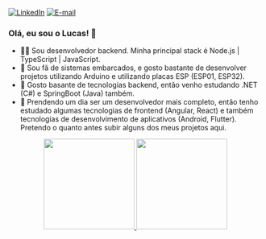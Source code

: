 [![LinkedIn][linkedin-image]][linkedin-url] [![E-mail][email-image]][email-url]



### Olá, eu sou o Lucas! 👋

- 👨‍💻 Sou desenvolvedor backend. Minha principal stack é Node.js | TypeScript | JavaScript.
- 🤖 Sou fã de sistemas embarcados, e gosto bastante de desenvolver projetos utilizando Arduino e utilizando placas ESP (ESP01, ESP32).
- 🔭 Gosto basante de tecnologias backend, então venho estudando .NET (C#) e SpringBoot (Java) também.
- 🌱 Prendendo um dia ser um desenvolvedor mais completo, então tenho estudado algumas tecnologias de frontend (Angular, React) e também tecnologias de desenvolvimento de aplicativos (Android, Flutter). Pretendo o quanto antes subir alguns dos meus projetos aqui.

<div align="center" style="display: inline_block">
  <a href="https://github.com/lucasrochagit">
  <img height="180em" src="https://github-readme-stats.vercel.app/api?username=lucasrochagit&show_icons=true&theme=dracula&include_all_commits=true&count_private=true"/>
  <img height="180em" src="https://github-readme-stats.vercel.app/api/top-langs/?username=lucasrochagit&layout=compact&langs_count=7&theme=dracula"/>
</div>
  
[//]: # (These are reference links used in the body of this note.)
[linkedin-image]: https://img.shields.io/badge/linkedin-lucasrochacc-blue.svg
[linkedin-url]: https://linkedin.com/in/lucasrochacc
[email-image]: https://img.shields.io/badge/email-email-red.svg
[email-url]: mailto:lucascosmorocha@gmail.com

